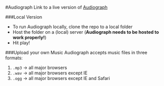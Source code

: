 #Audiograph
Link to a live version of [Audiograph](http://www.wolfram74.com/area51/audiograph/)

###Local Version
* To run Audiograph locally, clone the repo to a local folder
* Host the folder on a (local) server (**Audiograph needs to be hosted to work properly!**)
* Hit play!

###Upload your own Music
Audiograph accepts music files in three formats:

1. `.mp3` → all major browsers
2. `.wav` → all major browsers except IE
3. `.ogg` → all major browsers except IE and Safari
